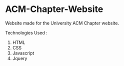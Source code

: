 # ACM-Chapter-Website

Website made for the University ACM Chapter website.

Technologies Used :

  1. HTML
  2. CSS
  3. Javascript
  4. Jquery
